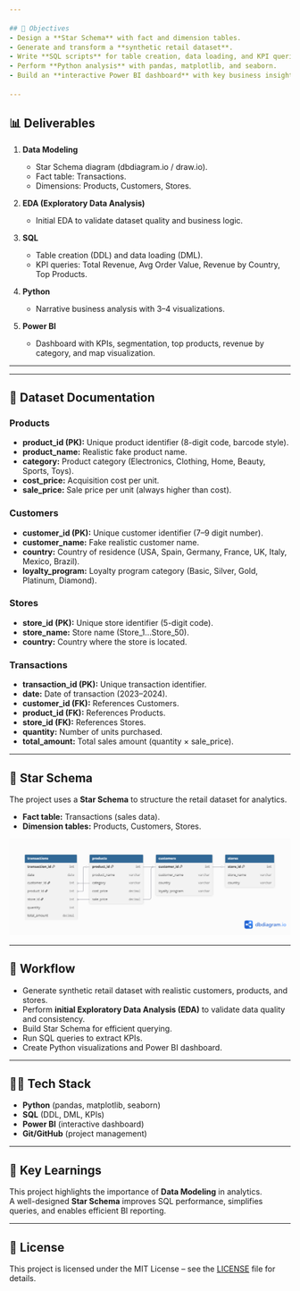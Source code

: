 ```yaml
---

## 🎯 Objectives
- Design a **Star Schema** with fact and dimension tables.
- Generate and transform a **synthetic retail dataset**.
- Write **SQL scripts** for table creation, data loading, and KPI queries.
- Perform **Python analysis** with pandas, matplotlib, and seaborn.
- Build an **interactive Power BI dashboard** with key business insights.

---
```


## 📊 Deliverables

1. **Data Modeling**
   - Star Schema diagram (dbdiagram.io / draw.io).
   - Fact table: Transactions.
   - Dimensions: Products, Customers, Stores.

2. **EDA (Exploratory Data Analysis)**
   - Initial EDA to validate dataset quality and business logic.

3. **SQL**
   - Table creation (DDL) and data loading (DML).
   - KPI queries: Total Revenue, Avg Order Value, Revenue by Country, Top Products.

4. **Python**
   - Narrative business analysis with 3–4 visualizations.

5. **Power BI**
   - Dashboard with KPIs, segmentation, top products, revenue by category, and map visualization.

---
---

## 📑 Dataset Documentation

### Products
- **product_id (PK):** Unique product identifier (8-digit code, barcode style).
- **product_name:** Realistic fake product name.
- **category:** Product category (Electronics, Clothing, Home, Beauty, Sports, Toys).
- **cost_price:** Acquisition cost per unit.
- **sale_price:** Sale price per unit (always higher than cost).

### Customers
- **customer_id (PK):** Unique customer identifier (7–9 digit number).
- **customer_name:** Fake realistic customer name.
- **country:** Country of residence (USA, Spain, Germany, France, UK, Italy, Mexico, Brazil).
- **loyalty_program:** Loyalty program category (Basic, Silver, Gold, Platinum, Diamond).

### Stores
- **store_id (PK):** Unique store identifier (5-digit code).
- **store_name:** Store name (Store_1…Store_50).
- **country:** Country where the store is located.

### Transactions
- **transaction_id (PK):** Unique transaction identifier.
- **date:** Date of transaction (2023–2024).
- **customer_id (FK):** References Customers.
- **product_id (FK):** References Products.
- **store_id (FK):** References Stores.
- **quantity:** Number of units purchased.
- **total_amount:** Total sales amount (quantity × sale_price).

---
## 🌟 Star Schema
The project uses a **Star Schema** to structure the retail dataset for analytics.

- **Fact table:** Transactions (sales data).
- **Dimension tables:** Products, Customers, Stores.

![Star Schema](images/star_schema.png)

---

## 🔄 Workflow
- Generate synthetic retail dataset with realistic customers, products, and stores.
- Perform **initial Exploratory Data Analysis (EDA)** to validate data quality and consistency.
- Build Star Schema for efficient querying.
- Run SQL queries to extract KPIs.
- Create Python visualizations and Power BI dashboard.

---

## 🧑‍💻 Tech Stack
- **Python** (pandas, matplotlib, seaborn)
- **SQL** (DDL, DML, KPIs)
- **Power BI** (interactive dashboard)
- **Git/GitHub** (project management)

---

## 📌 Key Learnings
This project highlights the importance of **Data Modeling** in analytics.  
A well-designed **Star Schema** improves SQL performance, simplifies queries, and enables efficient BI reporting.

---

## 📜 License
This project is licensed under the MIT License – see the [LICENSE](./LICENSE) file for details.
